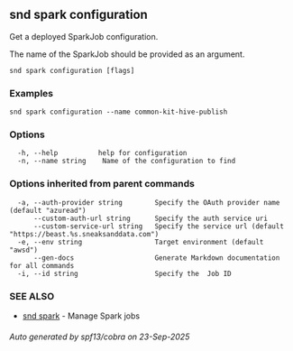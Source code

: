 ## snd spark configuration

Get a deployed SparkJob configuration.

The name of the SparkJob should be provided as an argument.


```
snd spark configuration [flags]
```

### Examples

```
snd spark configuration --name common-kit-hive-publish
```

### Options

```
  -h, --help          help for configuration
  -n, --name string    Name of the configuration to find
```

### Options inherited from parent commands

```
  -a, --auth-provider string        Specify the OAuth provider name (default "azuread")
      --custom-auth-url string      Specify the auth service uri
      --custom-service-url string   Specify the service url (default "https://beast.%s.sneaksanddata.com")
  -e, --env string                  Target environment (default "awsd")
      --gen-docs                    Generate Markdown documentation for all commands
  -i, --id string                   Specify the  Job ID
```

### SEE ALSO

* [snd spark](snd_spark.md)	 - Manage Spark jobs

###### Auto generated by spf13/cobra on 23-Sep-2025
